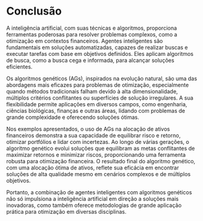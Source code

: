 # Conclusão

A inteligência artificial, com suas técnicas e algoritmos, proporciona ferramentas poderosas para resolver problemas complexos, como a otimização em contextos financeiros. Agentes inteligentes são fundamentais em soluções automatizadas, capazes de realizar buscas e executar tarefas com base em objetivos definidos. Eles aplicam algoritmos de busca, como a busca cega e informada, para alcançar soluções eficientes.

Os algoritmos genéticos (AGs), inspirados na evolução natural, são uma das abordagens mais eficazes para problemas de otimização, especialmente quando métodos tradicionais falham devido à alta dimensionalidade, múltiplos critérios conflitantes ou superfícies de solução irregulares. A sua flexibilidade permite aplicações em diversos campos, como engenharia, ciências biológicas, finanças e outras áreas, lidando com problemas de grande complexidade e oferecendo soluções ótimas.

Nos exemplos apresentados, o uso de AGs na alocação de ativos financeiros demonstra a sua capacidade de equilibrar risco e retorno, otimizar portfólios e lidar com incertezas. Ao longo de várias gerações, o algoritmo genético evolui soluções que equilibram as metas conflitantes de maximizar retornos e minimizar riscos, proporcionando uma ferramenta robusta para otimização financeira. O resultado final do algoritmo genético, com uma alocação ótima de ativos, reflete sua eficácia em encontrar soluções de alta qualidade mesmo em cenários complexos e de múltiplos objetivos.

Portanto, a combinação de agentes inteligentes com algoritmos genéticos não só impulsiona a inteligência artificial em direção a soluções mais inovadoras, como também oferece metodologias de grande aplicação prática para otimização em diversas disciplinas.
